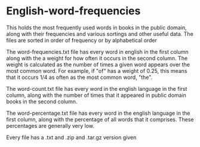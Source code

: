 # English-word-frequencies
This holds the most frequently used words in books in the public domain, along with their frequencies and various sortings and other useful data. The files are sorted in order of frequency or by alphabetical order

The word-frequencies.txt file has every word in english in the first column along with the a weight for how often it occurs in the second column. 
The weight is calculated as the number of times a given word appears over the most common word. 
For example, if "of" has a weight of 0.25, this means that it occurs 1/4 as often as the most common word, "the".

The word-count.txt file has every word in the english language in the first column, along with the number of times that it appeared in public domain books in the second column.

The word-percentage.txt file has every word in the english language in the first column, along with the percentage of all words that it comprises. These percentages are generally very low.




Every file has a .txt and .zip and .tar.gz version given
